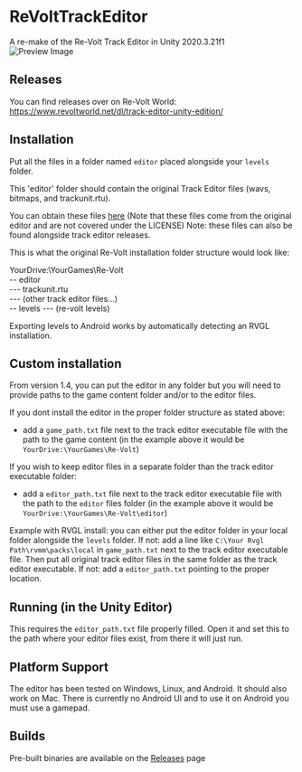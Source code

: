 # ReVoltTrackEditor
A re-make of the Re-Volt Track Editor in Unity 2020.3.21f1  
![Preview Image](preview.png?raw=true "Preview")

## Releases
You can find releases over on Re-Volt World: https://www.revoltworld.net/dl/track-editor-unity-edition/

## Installation
Put all the files in a folder named `editor` placed alongside your `levels` folder.

This 'editor' folder should contain the original Track Editor files (wavs, bitmaps, and trackunit.rtu).

You can obtain these files [here](https://www.mediafire.com/file/6rimevzh3xljmzn/editor_files.zip/file) (Note that these files come from the original editor and are not covered under the LICENSE)
Note: these files can also be found alongside track editor releases.

This is what the original Re-Volt installation folder structure would look like:

YourDrive:\YourGames\Re-Volt  
\-- editor  
\--- trackunit.rtu  
\--- (other track editor files...)  
\-- levels 
\--- (re-volt levels)  

Exporting levels to Android works by automatically detecting an RVGL installation.

## Custom installation
From version 1.4, you can put the editor in any folder but you will need to provide paths to the game content folder and/or to the editor files.

If you dont install the editor in the proper folder structure as stated above:
- add a `game_path.txt` file next to the track editor executable file with the path to the game content (in the example above it would be `YourDrive:\YourGames\Re-Volt`)

If you wish to keep editor files in a separate folder than the track editor executable folder:
- add a `editor_path.txt` file next to the track editor executable file with the path to the `editor` files folder  (in the example above it would be `YourDrive:\YourGames\Re-Volt\editor`)

Example with RVGL install: you can either put the editor folder in your local folder alongside the `levels` folder. If not: add a line like `C:\Your Rvgl Path\rvmm\packs\local` in `game_path.txt` next to the track editor executable file.
Then put all original track editor files in the same folder as the track editor executable. If not: add a `editor_path.txt` pointing to the proper location.

## Running (in the Unity Editor)
This requires the `editor_path.txt` file properly filled. Open it and set this to the path where your editor files exist, from there it will just run.

## Platform Support
The editor has been tested on Windows, Linux, and Android. It should also work on Mac. There is currently no Android UI and to use it on Android you must use a gamepad.

## Builds
Pre-built binaries are available on the [Releases](https://github.com/Dummiesman/ReVoltTrackEditor/releases) page

